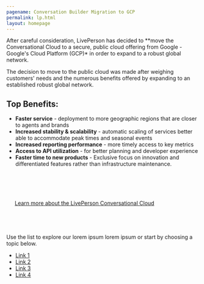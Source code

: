 ```yaml
---
pagename: Conversation Builder Migration to GCP 
permalink: lp.html
layout: homepage
---
```


<div class="header-label">
After careful consideration, LivePerson has decided to **move the Conversational Cloud to a secure, public cloud offering from Google - Google's Cloud Platform (GCP)* in order to expand to a robust global network.

The decision to move to the public cloud was made after weighing customers' needs and the numerous benefits offered by expanding to an established robust global network.
 
 ## Top Benefits:
  * **Faster service** - deployment to more geographic regions that are closer to agents and brands
  * **Increased stability & scalability** - automatic scaling of services better able to accommodate peak times and seasonal events
  * **Increased reporting performance** - more timely access to key metrics
  * **Access to API utilization** - for better planning and developer experience
  * **Faster time to new products** - Exclusive focus on innovation and differentiated features rather than infrastructure maintenance. 
  
</div>

<div class="card-container">
  <div id="success-stories" class="welcome-card" style="padding:58px 22px 58px 22px;">
    <a href="/getting-started-the-liveperson-conversational-cloud.html">
      <p class="success-stories-header">Learn more about the LivePerson Conversational Cloud</p>
    </a>
  </div>
</div>
<div class="header-label lists-header">
Use the list to explore our lorem ipsum lorem ipsum or start by choosing a topic below.
    <div class="lists">
    <ul>
    <li><a target="_blank" href="https://developers.liveperson.com/register.html">Link 1</a></li>
    <li><a target="_blank" href="https://developers.liveperson.com/register.html">Link 2</a></li>
    <li><a target="_blank" href="https://developers.liveperson.com/register.html">Link 3</a></li>
    <li><a target="_blank" href="https://developers.liveperson.com/register.html">Link 4</a></li>
    </ul>
    </div>
</div>
